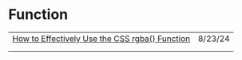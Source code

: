 # Function

|                                                                                                                                      |         |
| ------------------------------------------------------------------------------------------------------------------------------------ | ------- |
| [How to Effectively Use the CSS rgba() Function](https://app.daily.dev/posts/how-to-effectively-use-the-css-rgba-function-otjjx4vwx) | 8/23/24 |
|                                                                                                                                      |         |
|                                                                                                                                      |         |
